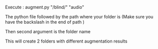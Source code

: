  Execute : augment.py "/blind/" "audio"

The python file followed by the path where your folder is (Make sure you have the backslash in the end of path )

Then second argument is the folder name 

This will create 2 folders with different augmentation results 
